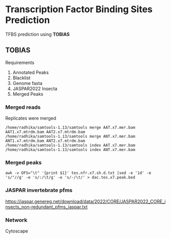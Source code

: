 # Transcription Factor Binding Sites Prediction
TFBS prediction using **TOBIAS**

## TOBIAS 
Requirements
1. Annotated Peaks
2. Blacklist
3. Genome fasta
4. JASPAR2022 Insecta
5. Merged Peaks

### Merged reads
Replicates were merged
```
/home/radhika/samtools-1.13/samtools merge AAT.x7.mer.bam AAT1.x7.mtrdm.bam AAT2.x7.mtrdm.bam
/home/radhika/samtools-1.13/samtools merge ANT.x7.mer.bam ANT1.x7.mtrdm.bam ANT2.x7.mtrdm.bam
/home/radhika/samtools-1.13/samtools index AAT.x7.mer.bam
/home/radhika/samtools-1.13/samtools index ANT.x7.mer.bam
```

### Merged peaks
``` 
awk -v OFS="\t" '{print $1}' tes.nfr.x7.sh.d.txt |sed -e '1d' -e 's/"//g' -e 's/:/\t/g' -e 's/-/\t/' > dac.tes.x7.peak.bed
```

### JASPAR invertebrate pfms 
https://jaspar.genereg.net/download/data/2022/CORE/JASPAR2022_CORE_insects_non-redundant_pfms_jaspar.txt

### Network
Cytoscape 
